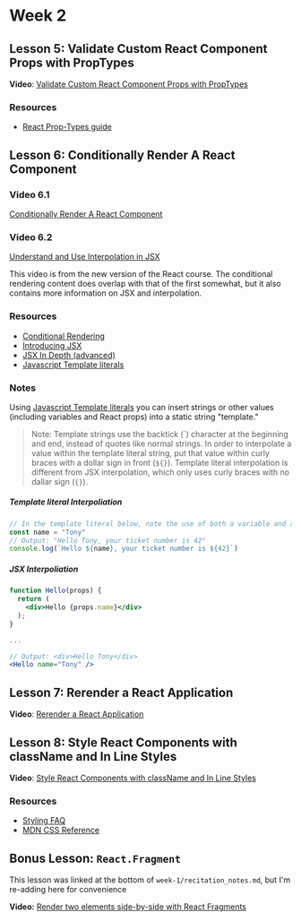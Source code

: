# Week 2

## Lesson 5: Validate Custom React Component Props with PropTypes
**Video**: [Validate Custom React Component Props with PropTypes](https://egghead.io/lessons/react-validate-custom-react-component-props-with-proptypes?pl=the-beginner-s-guide-to-react-2017-99bf)

### Resources
- [React Prop-Types guide](https://reactjs.org/docs/typechecking-with-proptypes.html)


## Lesson 6: Conditionally Render A React Component
### Video 6.1
[Conditionally Render A React Component](https://egghead.io/lessons/react-conditionally-render-a-react-component?pl=the-beginner-s-guide-to-react-2017-99bf)

### Video 6.2
[Understand and Use Interpolation in JSX](https://egghead.io/lessons/react-understand-and-use-interpolation-in-jsx)

This video is from the new version of the React course. The conditional rendering content does overlap with that of the first somewhat, but it also contains more information on JSX and interpolation.

### Resources
- [Conditional Rendering](https://reactjs.org/docs/conditional-rendering.html)
- [Introducing JSX](https://reactjs.org/docs/introducing-jsx.html)
- [JSX In Depth (advanced)](https://reactjs.org/docs/jsx-in-depth.html)
- [Javascript Template literals](https://developer.mozilla.org/en-US/docs/Web/JavaScript/Reference/Template_literals)

### Notes
Using [Javascript Template literals](https://developer.mozilla.org/en-US/docs/Web/JavaScript/Reference/Template_literals) you can insert strings or other values (including variables and React props) into a static string "template."

> Note: Template strings use the backtick (\`) character at the beginning and end, instead of quotes like normal strings. In order to interpolate a value within the template literal string, put that value within curly braces with a dollar sign in front (`${}`). Template literal interpolation is different from JSX interpolation, which only uses curly braces with no dallar sign (`{}`).

##### Template literal Interpoliation
```js
// In the template literal below, note the use of both a variable and a literal value.
const name = "Tony"
// Output: "Hello Tony, your ticket number is 42"
console.log(`Hello ${name}, your ticket number is ${42}`)
```

##### JSX Interpoliation
```jsx
function Hello(props) {
  return (
    <div>Hello {props.name}</div>
  );
}

...

// Output: <div>Hello Tony</div>
<Hello name="Tony" />
```


## Lesson 7: Rerender a React Application
**Video**: [Rerender a React Application](https://egghead.io/lessons/react-rerender-a-react-application?pl=the-beginner-s-guide-to-react-2017-99bf)


## Lesson 8: Style React Components with className and In Line Styles
**Video**: [Style React Components with className and In Line Styles](https://egghead.io/lessons/react-style-react-components-with-classname-and-in-line-styles?pl=the-beginner-s-guide-to-react-2017-99bf)

### Resources
- [Styling FAQ](https://reactjs.org/docs/faq-styling.html)
- [MDN CSS Reference](https://developer.mozilla.org/en-US/docs/Web/CSS/Reference)


## Bonus Lesson: `React.Fragment`
This lesson was linked at the bottom of `week-1/recitation_notes.md`, but I'm re-adding here for convenience

**Video:** [Render two elements side-by-side with React Fragments](https://egghead.io/lessons/react-render-two-elements-side-by-side-with-react-fragments)
